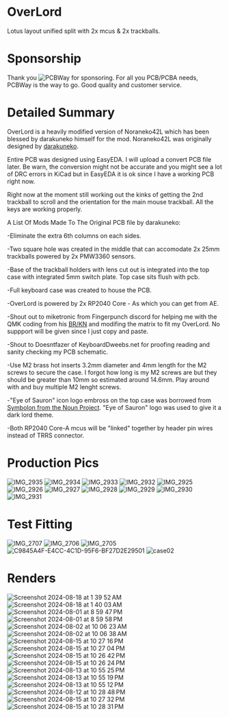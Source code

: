 # OverLord

Lotus layout unified split with 2x mcus & 2x trackballs.

# Sponsorship

Thank you ![PCBWay](https://github.com/user-attachments/assets/6f3bc12d-9a62-42ca-8eee-fdd73b5ef344) for sponsoring. For all you PCB/PCBA needs, PCBWay is the way to go. Good quality and customer service.


# Detailed Summary

OverLord is a heavily modified version of Noraneko42L which has been blessed by darakuneko himself for the mod. Noraneko42L was originally designed by [darakuneko](https://github.com/darakuneko/Noraneko/tree/main/noraneko42l).

Entire PCB was designed using EasyEDA. I will upload a convert PCB file later. Be warn, the conversion might not be accurate and you might see a lot of DRC errors in KiCad but in EasyEDA it is ok since I have a working PCB right now.

Right now at the moment still working out the kinks of getting the 2nd trackball to scroll and the orientation for the main mouse trackball. All the keys are working properly.

A List Of Mods Made To The Original PCB file by darakuneko:

-Eliminate the extra 6th columns on each sides.

-Two square hole was created in the middle that can accomodate 2x 25mm trackballs powered by 2x PMW3360 sensors.

-Base of the trackball holders with lens cut out is integrated into the top case with integrated 5mm switch plate. Top case sits flush with pcb.

-Full keyboard case was created to house the PCB.

-OverLord is powered by 2x RP2040 Core - As which you can get from AE.

-Shout out to miketronic from Fingerpunch discord for helping me with the QMK coding from his [BR/KN](https://github.com/miketronic/brkn-keyboard) and modifing the matrix to fit my OverLord. No suppport will be given since I just copy and paste.

-Shout to Doesntfazer of KeyboardDweebs.net for proofing reading and sanity checking my PCB schematic.

-Use M2 brass hot inserts 3.2mm diameter and 4mm length for the M2 screws to secure the case. I forgot how long is my M2 screws are but they should be greater than 10mm so estimated around 14.6mm. Play around with and buy multiple M2 lenght screws.

-"Eye of Sauron" icon logo embross on the top case was borrowed from [Symbolon from the Noun Project](https://thenounproject.com/icon/eye-of-sauron-1007756/). "Eye of Sauron" logo was used to give it a dark lord theme.

-Both RP2040 Core-A mcus will be "linked" together by header pin wires instead of TRRS connector.

# Production Pics
![IMG_2935](https://github.com/user-attachments/assets/1da241d4-54e2-401f-b791-bc9b68aad2a4)
![IMG_2934](https://github.com/user-attachments/assets/647acaec-8159-430f-b13a-d76f6e1fe1f6)
![IMG_2933](https://github.com/user-attachments/assets/c4356f1c-eaaf-44e8-ad73-be2031385a29)
![IMG_2932](https://github.com/user-attachments/assets/7aaf6300-788d-4f8f-a8ae-9dc21a8c248f)
![IMG_2925](https://github.com/user-attachments/assets/f2074fa6-50f8-43b0-bd2a-b366006c7960)
![IMG_2926](https://github.com/user-attachments/assets/5eb11ba6-ae19-4d4b-a194-34045df7f84a)
![IMG_2927](https://github.com/user-attachments/assets/12a6a1a3-c5bb-4e49-add8-b8f83245eb7f)
![IMG_2928](https://github.com/user-attachments/assets/2381b038-4e48-465b-936d-57c9c7905e73)
![IMG_2929](https://github.com/user-attachments/assets/0c5eb233-827a-4c14-9c21-08bf278f4b90)
![IMG_2930](https://github.com/user-attachments/assets/558dbc05-afa1-49bc-94e7-346e9ce1b917)
![IMG_2931](https://github.com/user-attachments/assets/d82417af-c64c-422a-bfb3-c41f0b6072d9)

# Test Fitting
![IMG_2707](https://github.com/user-attachments/assets/029263f2-cd57-474d-bc82-2caf53dad9ac)
![IMG_2706](https://github.com/user-attachments/assets/a9384805-8dea-4da3-90c1-0826b30a93cf)
![IMG_2705](https://github.com/user-attachments/assets/06e1bc89-0b4b-46f0-b3e3-8296902998e6)
![C9845A4F-E4CC-4C1D-95F6-BF27D2E29501](https://github.com/user-attachments/assets/a59a46ad-0cec-4963-8bf5-16d632aafb1a)
![case02](https://github.com/user-attachments/assets/41b77242-84e1-47c5-b268-4d8e64686faf)

# Renders

![Screenshot 2024-08-18 at 1 39 52 AM](https://github.com/user-attachments/assets/d226c8ea-a041-4107-967d-e291f5cce6a5)
![Screenshot 2024-08-18 at 1 40 03 AM](https://github.com/user-attachments/assets/c09dc3b3-35cf-40ec-8067-2123692cf95b)
![Screenshot 2024-08-01 at 8 59 47 PM](https://github.com/user-attachments/assets/22c92666-c021-4ffe-a35f-2ed77ccb87c3)
![Screenshot 2024-08-01 at 8 59 58 PM](https://github.com/user-attachments/assets/0ce3aff8-7f59-4940-824e-0c5b49a66487)
![Screenshot 2024-08-02 at 10 06 23 AM](https://github.com/user-attachments/assets/62f784b0-ee7d-405e-b139-8fa7f7711695)
![Screenshot 2024-08-02 at 10 06 38 AM](https://github.com/user-attachments/assets/b3ae3d2e-0daf-46f2-9845-2a7e8e2df206)
![Screenshot 2024-08-15 at 10 27 16 PM](https://github.com/user-attachments/assets/245341c7-bc2a-45bf-b4e2-53c78d1a7816)
![Screenshot 2024-08-15 at 10 27 04 PM](https://github.com/user-attachments/assets/c4c7ec3d-68b3-4fa5-9d3c-94c131aeae76)
![Screenshot 2024-08-15 at 10 26 42 PM](https://github.com/user-attachments/assets/718428db-7a09-4f6f-8711-cc589324a67d)
![Screenshot 2024-08-15 at 10 26 24 PM](https://github.com/user-attachments/assets/598c13d7-e2b4-4b3f-840b-34a0a3277344)
![Screenshot 2024-08-13 at 10 55 25 PM](https://github.com/user-attachments/assets/226fc61e-6bb3-4581-9781-8728432feef7)
![Screenshot 2024-08-13 at 10 55 19 PM](https://github.com/user-attachments/assets/0b178b40-92e4-4395-9167-6e1e025cd4e7)
![Screenshot 2024-08-13 at 10 55 12 PM](https://github.com/user-attachments/assets/ecf2b348-2cb2-4f23-9fc0-df1129f65422)
![Screenshot 2024-08-12 at 10 28 48 PM](https://github.com/user-attachments/assets/6baa2775-c69a-41e7-ac70-ecdfc805a117)
![Screenshot 2024-08-15 at 10 27 32 PM](https://github.com/user-attachments/assets/fe5929cc-7b09-4693-86a8-7ab1cb7f4d91)
![Screenshot 2024-08-15 at 10 28 31 PM](https://github.com/user-attachments/assets/461ac25f-b2f4-4bd2-a8f7-51754027c01d)
